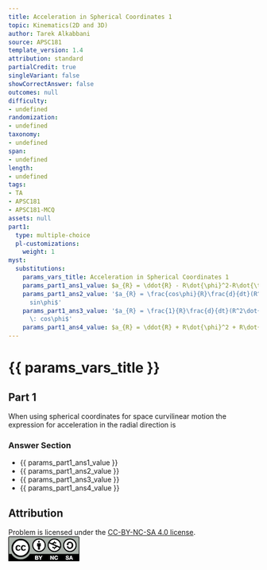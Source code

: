 ```yaml
---
title: Acceleration in Spherical Coordinates 1
topic: Kinematics(2D and 3D)
author: Tarek Alkabbani
source: APSC181
template_version: 1.4
attribution: standard
partialCredit: true
singleVariant: false
showCorrectAnswer: false
outcomes: null
difficulty:
- undefined
randomization:
- undefined
taxonomy:
- undefined
span:
- undefined
length:
- undefined
tags:
- TA
- APSC181
- APSC181-MCQ
assets: null
part1:
  type: multiple-choice
  pl-customizations:
    weight: 1
myst:
  substitutions:
    params_vars_title: Acceleration in Spherical Coordinates 1
    params_part1_ans1_value: $a_{R} = \ddot{R} - R\dot{\phi}^2-R\dot{\theta}^2\:cos^2\phi$
    params_part1_ans2_value: '$a_{R} = \frac{cos\phi}{R}\frac{d}{dt}(R^2\dot{\theta})-2R\dot{\theta}\dot{\phi}\:
      sin\phi$'
    params_part1_ans3_value: '$a_{R} = \frac{1}{R}\frac{d}{dt}(R^2\dot{\phi})+R\dot{\theta}^2\:sin\phi
      \: cos\phi$'
    params_part1_ans4_value: $a_{R} = \ddot{R} + R\dot{\phi}^2 + R\dot{\theta}^2cos^2\phi$
---
```

# {{ params_vars_title }}

## Part 1

When using spherical coordinates for space curvilinear motion the expression for acceleration in the radial direction is

### Answer Section

- {{ params_part1_ans1_value }}
- {{ params_part1_ans2_value }}
- {{ params_part1_ans3_value }}
- {{ params_part1_ans4_value }}

## Attribution

Problem is licensed under the [CC-BY-NC-SA 4.0 license](https://creativecommons.org/licenses/by-nc-sa/4.0/).<br> ![The Creative Commons 4.0 license requiring attribution-BY, non-commercial-NC, and share-alike-SA license.](https://raw.githubusercontent.com/firasm/bits/master/by-nc-sa.png)